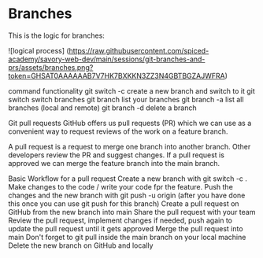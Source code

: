 # Branches

This is the logic for branches:

![logical process] (https://raw.githubusercontent.com/spiced-academy/savory-web-dev/main/sessions/git-branches-and-prs/assets/branches.png?token=GHSAT0AAAAAAB7V7HK7BXKKN3ZZ3N4GBTBGZAJWFRA)

command functionality
git switch -c <branchname> create a new branch and switch to it
git switch <branchname> switch branches
git branch list your branches
git branch -a list all branches (local and remote)
git branch -d <branchname> delete a branch

Git pull requests
GitHub offers us pull requests (PR) which we can use as a convenient way to request reviews of the work on a feature branch.

A pull request is a request to merge one branch into another branch. Other developers review the PR and suggest changes. If a pull request is approved we can merge the feature branch into the main branch.

Basic Workflow for a pull request
Create a new branch with git switch -c <branchname>.
Make changes to the code / write your code fpr the feature.
Push the changes and the new branch with git push -u origin <branchname> (after you have done this once you can use git push for this branch)
Create a pull request on GitHub from the new branch into main
Share the pull request with your team
Review the pull request, implement changes if needed, push again to update the pull request until it gets approved
Merge the pull request into main
Don't forget to git pull inside the main branch on your local machine
Delete the new branch on GitHub and locally
